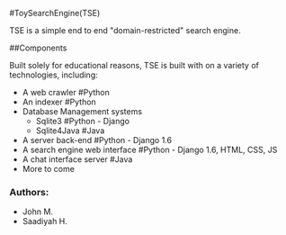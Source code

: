 #ToySearchEngine(TSE)

TSE is a simple end to end "domain-restricted" search engine.

##Components

Built solely for educational reasons, TSE is built with on a variety of technologies, including:
  - A web crawler #Python
  - An indexer #Python
  - Database Management systems 
    - Sqlite3 #Python - Django
    - Sqlite4Java #Java 
  - A server back-end #Python - Django 1.6
  - A search engine web interface #Python - Django 1.6, HTML, CSS, JS
  - A chat interface server #Java
  - More to come

### Authors:
  - John M.
  - Saadiyah H.